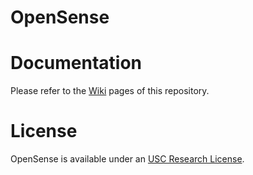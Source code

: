 # OpenSense

# Documentation

Please refer to the [Wiki](https://github.com/intelligent-human-perception-laboratory/OpenSense/wiki) pages of this repository.

# License

OpenSense is available under an [USC Research License](LICENSE.txt).
